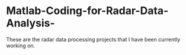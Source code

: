 # Matlab-Coding-for-Radar-Data-Analysis-
These are the radar data processing projects that I have been currently working on.

